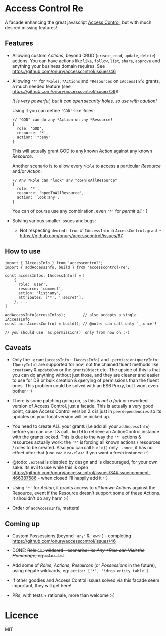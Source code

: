# Access Control Re

A facade enhancing the great javascript [Access Control](https://onury.io/accesscontrol), but with much desired missing features!

## Features 

- Allowing custom *Actions*, beyond CRUD (`create`, `read`, `update`, `delete`) actions. You can have actions like `like`, `follow`, `list`, `share`, `approve` and anything your business domain requires. See https://github.com/onury/accesscontrol/issues/46

- Allowing `'*'` for `*Roles`, `*Actions` and `*Resources` on `IAccessInfo` grants, a much needed feature (see https://github.com/onury/accesscontrol/issues/58)!
  
  *It is very powerful, but it can open security holes, so use with caution!*
  
  Using it you can define `'GOD'`-like Roles: 

       
      // "GOD" can do any *Action on any *Resource!
      { 
        role: 'GOD', 
        resource: '*',
        action: '*:any'
      }
      
  This will actually grant GOD to any known *Action* against any known *Resource*.
  
  Another scenario is to allow every `*Role` to access a particular *Resource* and/or *Action*:
  
  
      // Any *Role can "look" any "openToAllResource"
      {
        role: '*',
        resource: 'openToAllResource',
        action: 'look:any',
      }
      
  You can of course use any combination, even `'*'` for *permit all* :-)
  
- Solving various smaller issues and bugs: 
  
  - Not respecting `denied: true` of `IAccessInfo` in `AccessControl.grant` - https://github.com/onury/accesscontrol/issues/67   
   
## How to use

    import { IAccessInfo } from 'accesscontrol';
    import { addAccessInfo, build } from 'accesscontrol-re';
  
    const accessInfos: IAccessInfo[] = [
        {
          role: 'user',
          resource: 'comment',
          action: 'list:any',
          attributes: ['*', '!secret'],
        }, ...
    ]

    addAccessInfo(accessInfos);        // also accepts a single IAccessInfo
    const ac: AccessControl = build(); // @note: can call only `_.once`!
    
    // you should use `ac.permission()` only from now on :-)
    
## Caveats

- Only the `.grant(accessInfo: IAccessInfo)` and `.permission(queryInfo: IQueryInfo)` are supported for now, not the chained fluent methods like `createAny` & `updateOwn` or the `grantsObject` etc. The upside of this is that you can do anything without just those, and they are cleaner and easier to use for DB or bulk creation & querying of permissions than the fluent ones. 
 This problem could be solved with an ES6 Proxy, but I wont even bother :-)

- There is some patching going on, as this is *not a fork* or reworked version of Access Control, just a facade. This is actually a very good point, cause Access Control version 2.x is just in `peerdependencies` so its updates on your local version will be picked up.

- You need to create ALL your grants (i.e add all your `addAccessInfo`) before you can use it & call `.build` to retrieve an ActionControl instance with the grants locked. This is due to the way the `'*'` actions & resources actually work: the `'*'` is forcing all known actions / resources / roles to be created. Also you can call `build()` only `_.once`, it has no effect after that (use `require-clean` if you want a fresh instance :-).  

- @todo: `.extend` is disabled by design and is discouraged, for your own sake. Its evil to use while this is open https://github.com/onury/accesscontrol/issues/34#issuecomment-466387586 - when closed I'll happily add it :-) 

- Using `'*'` for *Action*, it grants access to *all known Actions* against the Resource, event if the Resource doesn't support some of these Actions. It shouldn't do any harm :-)

- Order of `addAccessInfo`, matters!

## Coming up

- Custom Possessions (beyond `'any'` & `'own'`) - completing https://github.com/onury/accesscontrol/issues/46

- DONE: ~~Role `'*'` wildcard - scenarios like _Any *Role can Visit the Homepage_, eg `role: '*'`~~

- Add some of *Roles*, *Actions*, *Resources* (or *Possessions* in the future), using negate wildcards, eg: `action: ['*', '!drop_entity_table']`. 

- If other goodies and Access Control issues solved via this facade seem important, they will get here!

- PRs, with tests + rationale, more than welcome :-)

# Licence

MIT
